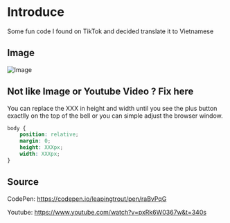 # Introduce

Some fun code I found on TikTok and decided translate it to Vietnamese

## Image

![Image](https://img.upanh.tv/2025/01/23/readme-image.png)

## Not like Image or Youtube Video ? Fix here

You can replace the XXX in height and width until you see the plus button exactlly on the top of the bell or you can simple adjust the browser window.

```css
body { 
    position: relative;
    margin: 0;
    height: XXXpx;
    width: XXXpx;
} 
```

## Source
CodePen: https://codepen.io/leapingtrout/pen/raBvPqG

Youtube: https://www.youtube.com/watch?v=pxRk6W0367w&t=340s

